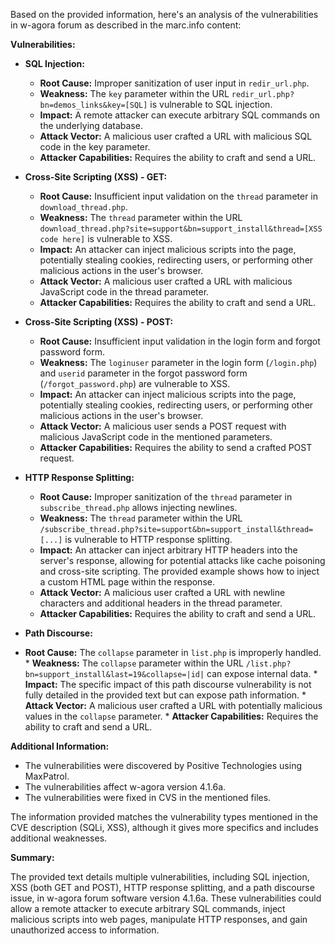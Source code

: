 Based on the provided information, here's an analysis of the vulnerabilities in w-agora forum as described in the marc.info content:

**Vulnerabilities:**

*   **SQL Injection:**
    *   **Root Cause:** Improper sanitization of user input in `redir_url.php`.
    *   **Weakness:**  The `key` parameter within the URL `redir_url.php?bn=demos_links&key=[SQL]` is vulnerable to SQL injection.
    *   **Impact:** A remote attacker can execute arbitrary SQL commands on the underlying database.
    *   **Attack Vector:**  A malicious user crafted a URL with malicious SQL code in the key parameter.
    *   **Attacker Capabilities:** Requires the ability to craft and send a URL.

*   **Cross-Site Scripting (XSS) - GET:**
    *   **Root Cause:** Insufficient input validation on the `thread` parameter in `download_thread.php`.
    *   **Weakness:**  The `thread` parameter within the URL `download_thread.php?site=support&bn=support_install&thread=[XSS code here]` is vulnerable to XSS.
    *  **Impact:** An attacker can inject malicious scripts into the page, potentially stealing cookies, redirecting users, or performing other malicious actions in the user's browser.
    *   **Attack Vector:**  A malicious user crafted a URL with malicious JavaScript code in the thread parameter.
    *   **Attacker Capabilities:** Requires the ability to craft and send a URL.

*   **Cross-Site Scripting (XSS) - POST:**
    *   **Root Cause:** Insufficient input validation in the login form and forgot password form.
    *   **Weakness:**  The `loginuser` parameter in the login form (`/login.php`) and `userid` parameter in the forgot password form (`/forgot_password.php`) are vulnerable to XSS.
    *  **Impact:** An attacker can inject malicious scripts into the page, potentially stealing cookies, redirecting users, or performing other malicious actions in the user's browser.
    *   **Attack Vector:**  A malicious user sends a POST request with malicious JavaScript code in the mentioned parameters.
    *   **Attacker Capabilities:** Requires the ability to send a crafted POST request.

*   **HTTP Response Splitting:**
    *   **Root Cause:**  Improper sanitization of the `thread` parameter in `subscribe_thread.php` allows injecting newlines.
    *  **Weakness:**  The `thread` parameter within the URL `/subscribe_thread.php?site=support&bn=support_install&thread=[...]` is vulnerable to HTTP response splitting.
    *   **Impact:** An attacker can inject arbitrary HTTP headers into the server's response, allowing for potential attacks like cache poisoning and cross-site scripting. The provided example shows how to inject a custom HTML page within the response.
    *   **Attack Vector:** A malicious user crafted a URL with newline characters and additional headers in the thread parameter.
    *   **Attacker Capabilities:** Requires the ability to craft and send a URL.

*   **Path Discourse:**
   *   **Root Cause:** The `collapse` parameter in `list.php` is improperly handled.
    *  **Weakness:**  The `collapse` parameter within the URL `/list.php?bn=support_install&last=19&collapse=|id|` can expose internal data.
    *   **Impact:** The specific impact of this path discourse vulnerability is not fully detailed in the provided text but can expose path information.
    *   **Attack Vector:** A malicious user crafted a URL with potentially malicious values in the `collapse` parameter.
    *   **Attacker Capabilities:** Requires the ability to craft and send a URL.

**Additional Information:**

*   The vulnerabilities were discovered by Positive Technologies using MaxPatrol.
*   The vulnerabilities affect w-agora version 4.1.6a.
*   The vulnerabilities were fixed in CVS in the mentioned files.

The information provided matches the vulnerability types mentioned in the CVE description (SQLi, XSS), although it gives more specifics and includes additional weaknesses.

**Summary:**

The provided text details multiple vulnerabilities, including SQL injection, XSS (both GET and POST), HTTP response splitting, and a path discourse issue, in w-agora forum software version 4.1.6a. These vulnerabilities could allow a remote attacker to execute arbitrary SQL commands, inject malicious scripts into web pages, manipulate HTTP responses, and gain unauthorized access to information.